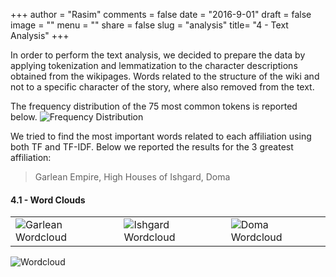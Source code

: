 +++
author = "Rasim"
comments = false
date = "2016-9-01"
draft = false
image = ""
menu = ""
share = false
slug = "analysis"
title= "4 - Text Analysis"
+++

In order to perform the text analysis, we decided to prepare the data by applying tokenization and lemmatization to the character descriptions obtained from the wikipages.
Words related to the structure of the wiki and not to a specific character of the story, where also removed from the text.

The frequency distribution of the 75 most common tokens is reported below.
![Frequency Distribution](/images/frequency-words.jpeg)

We tried to find the most important words related to each affiliation using both TF and TF-IDF. Below we reported the results for the 3 greatest affiliation:

> Garlean Empire, High Houses of Ishgard, Doma

#### 4.1 - Word Clouds

|                                            |                                            |                                      |
| ------------------------------------------ | ------------------------------------------ | ------------------------------------ |
| ![Garlean Wordcloud](/images/garlean1.png) | ![Ishgard Wordcloud](/images/ishgard1.png) | ![Doma Wordcloud](/images/doma1.png) |

![Wordcloud](/images/wordcloud2.png)
